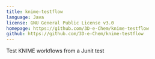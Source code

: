 ```yaml
---
title: knime-testflow
language: Java
license: GNU General Public License v3.0
homepage: https://github.com/3D-e-Chem/knime-testflow
github: https://github.com/3D-e-Chem/knime-testflow
---
```

Test KNIME workflows from a Junit test
